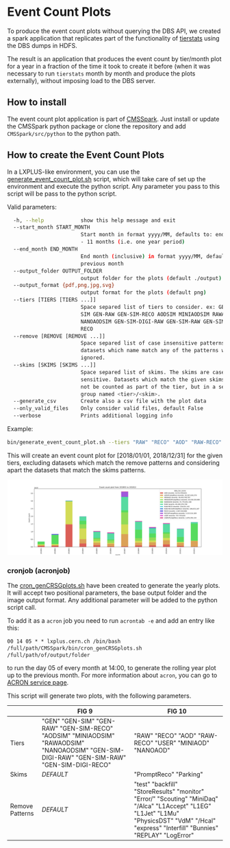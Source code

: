 # Event Count Plots

To produce the event count plots without querying the DBS API, we created a spark application that replicates part of the functionality of [tierstats]( https://github.com/vkuznet/tierstats ) using the DBS dumps in HDFS. 

The result is an application that produces the event count by tier/month plot for a year in a fraction of the time it took to create it before (when it was necessary to run `tierstats` month by month and produce the plots externally), without imposing load to the DBS server. 

## How to install

The event count plot application is part of [CMSSpark]( https://github.com/dmwm/CMSSpark ). Just install or update the CMSSpark python package or clone the repository and add `CMSSpark/src/python` to the python path.

## How to create the Event Count Plots

In a LXPLUS-like environment, you can use the  [generate_event_count_plot.sh](../../bin/generate_event_count_plot.sh) script, which will take care of set up the environment and execute the python script. Any parameter you pass to this script will be pass to the python script. 

Valid parameters:

```bash
  -h, --help            show this help message and exit
  --start_month START_MONTH
                        Start month in format yyyy/MM, defaults to: end_month
                        - 11 months (i.e. one year period)
  --end_month END_MONTH
                        End month (inclusive) in format yyyy/MM, defaults to
                        previous month
  --output_folder OUTPUT_FOLDER
                        output folder for the plots (default ./output)
  --output_format {pdf,png,jpg,svg}
                        output format for the plots (default png)
  --tiers [TIERS [TIERS ...]]
                        Space separed list of tiers to consider. ex: GEN GEN-
                        SIM GEN-RAW GEN-SIM-RECO AODSIM MINIAODSIM RAWAODSIM
                        NANOAODSIM GEN-SIM-DIGI-RAW GEN-SIM-RAW GEN-SIM-DIGI-
                        RECO
  --remove [REMOVE [REMOVE ...]]
                        Space separed list of case insensitive patterns. The
                        datasets which name match any of the patterns will be
                        ignored.
  --skims [SKIMS [SKIMS ...]]
                        Space separed list of skims. The skims are case
                        sensitive. Datasets which match the given skims will
                        not be counted as part of the tier, but in a separated
                        group named <tier>/<skim>.
  --generate_csv        Create also a csv file with the plot data
  --only_valid_files    Only consider valid files, default False
  --verbose             Prints additional logging info
```

Example:

```bash
bin/generate_event_count_plot.sh --tiers "RAW" "RECO" "AOD" "RAW-RECO" "USER" "MINIAOD" "NANOAOD" --skims "PromptReco" "Parking" --remove "test" "backfill" "StoreResults" "monitor" "Error/" "Scouting" "MiniDaq" "/Alca" "L1Accept" "L1EG" "L1Jet" "L1Mu" "PhysicsDST" "VdM" "/Hcal" "express" "Interfill" "Bunnies" "REPLAY" "LogError" --end_month "2018/12"
```

This will create an event count plot for [2018/01/01, 2018/12/31] for the given tiers, excluding datasets which match the remove patterns and considering apart the datasets that match the skims patterns.  

 ![img](./img/event_count_201801-201812.png) 

### cronjob (acronjob)

The [cron_genCRSGplots.sh](../../bin/cron_genCRSGplots.sh) have been created to generate the yearly plots. It will accept two positional parameters, the base output folder and the image output format. Any additional parameter will be added to the python script call. 

To add it as a `acron` job you need to run `acrontab -e` and add an entry like this:

```
00 14 05 * * lxplus.cern.ch /bin/bash /full/path/CMSSpark/bin/cron_genCRSGplots.sh /full/path/of/output/folder
```

to run the day 05 of every month at 14:00, to generate the rolling year plot up to the previous month. For more information about `acron`, you can go to [ACRON service page]( http://information-technology.web.cern.ch/services/ACRON-Service ).

This script will generate two plots, with the following parameters.

|                 | FIG 9                                                        | FIG 10                                                       |
| --------------- | ------------------------------------------------------------ | ------------------------------------------------------------ |
| Tiers           | "GEN" "GEN-SIM" "GEN-RAW" "GEN-SIM-RECO" "AODSIM" "MINIAODSIM" "RAWAODSIM" "NANOAODSIM" "GEN-SIM-DIGI-RAW" "GEN-SIM-RAW" "GEN-SIM-DIGI-RECO" | "RAW" "RECO" "AOD" "RAW-RECO" "USER" "MINIAOD" "NANOAOD"     |
| Skims           | *DEFAULT*                                                    | "PromptReco" "Parking"                                       |
| Remove Patterns | *DEFAULT*                                                    | "test" "backfill" "StoreResults" "monitor" "Error/" "Scouting" "MiniDaq" "/Alca" "L1Accept" "L1EG" "L1Jet" "L1Mu" "PhysicsDST" "VdM" "/Hcal" "express" "Interfill" "Bunnies" "REPLAY" "LogError" |

